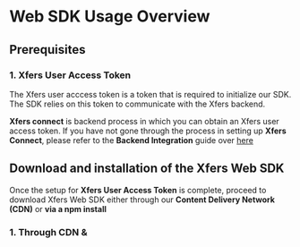# Web SDK Usage Overview

## Prerequisites

### 1. Xfers User Access Token

The Xfers user acccess token is a token that is required to initialize our SDK. The SDK relies on this token to communicate with the Xfers backend. 

**Xfers connect** is backend process in which you can obtain an Xfers user access token. If you have not gone through the process in setting up **Xfers Connect**, please refer to the **Backend Integration** guide over [here](https://github.com/Xfers/xfers-sdk/wiki/Backend-requirements-for-SDK) 

## Download and installation of the Xfers Web SDK

Once the setup for **Xfers User Access Token** is complete, proceed to download Xfers Web SDK either through our **Content Delivery Network (CDN)** or **via a npm install**


### 1. Through CDN & <script> Tag

Add the following lines into the corresponding HTML file's `<head></head>` section:

```html
<link rel="stylesheet" href="https://maxcdn.bootstrapcdn.com/bootstrap/3.3.7/css/bootstrap.min.css" integrity="sha384-BVYiiSIFeK1dGmJRAkycuHAHRg32OmUcww7on3RYdg4Va+PmSTsz/K68vbdEjh4u" crossorigin="anonymous">

<!-- The following files can also be downloaded from the js folder in this repository -->
<script src="https://cdn.jsdelivr.net/gh/Xfers/xfers-sdk@2b10a00db2cb7d7f1c16705c9c424ab7dfa0b1cc/JavaScript/dist/vendors~xfers.bundle.js"></script>
<script src="https://cdn.jsdelivr.net/gh/Xfers/xfers-sdk@2b10a00db2cb7d7f1c16705c9c424ab7dfa0b1cc/JavaScript/dist/xfers.bundle.js"></script>
```

Note that the Xfers Web SDK requires a mounting point on a HTML DOM. Add the following line into the same HTML file `<body></body>` section:

```html
<!-- The ID of the DOM element is to be used to instantiate Web SDK later -->
<!-- Make sure the following line is executed before the instantiation in the next segment -->
<div id="xfers_elements"></div>
```

Next step, initialize the components by adding the following javascript into the same `<body></body>` section. This is required on all the pages that uses the Xfers SDK 

```html
<script type="text/javascript">
  
  // Paste your own Xfers User Access Token here
  const accessToken = 'insert the xfers user access token here upon retrieving it from your server backend'  
  
  /* Instantiation takes in two parameters:
   * 1st param => mountingElementId: 'xfers_elements'
   * 2nd param => accessToken: e.g. - 'YTB7iKVauTzJ8zyk6cJ4ooTOUGJMG-SYDPxFNFTDs4Z'
   */
  const xfers = new Xfers("xfers_elements", accessToken);
  
</script>
```

Next step, trigger the SDK flows by executing the following command:

```javascript
const paymentFlowParam = { amount: 3000, currency: 'SGD', orderId: 'AZ03283' }
xfers.startPaymentFlow(paymentFlowParam);
```

## Flows Available & Documentations

### Verification
* startVerificationFlow (Coming Soon)

### Transaction
#### 1. startManageBankFlow
```javascript
// Example:
xfers.startManageBankFlow();
```
Manage Bank Flow allows merchant to provide users a way to add, edit and delete bank accounts.
- All users must have a verified bank accounts in order to user Xfers wallets.

#### 2. startPaymentFlow(paymentParamsObject)
```javascript
@param {String} amount - [REQUIRED] The charge amount imposed on user.
@param {String} currency - [REQUIRED]The currency applied onto the charge amount.
@param {String} orderId - [REQUIRED] Unique ref no provided by you to prevent double charging, this cannot be repeated

// Example:
const paymentParamsObject = {
  amount: '3000',
  currency: 'SGD',
  orderId: 'AZ30183'
}
```
Payment Flow allows merchant to create a charge on users' Xfers Wallets.

- If there is enough balance, the flow will deduct the fund from users' Xfers Wallets automatically and move it to Merchants' Xfers Wallets.
- If there isn't enough balance, the flow will guide users on how to top-up Xfers Wallets.
- It will check if transacting users have a verified bank account added. If not, it will guide the user to go through the process of linking a verified bank account. 
- It will check if transacting users are KYC-verified. If verification is required, it will guide the users to go through Verification process.
---
#### 3. startTopUpFlow
```javascript
// Example:
xfers.startTopUpFlow();
```
Top-up Flow allows merchant to provide users a way to credit funds into the Xfers wallet for future use.
- It will provide users a detailed instructions to top-up to Xfers wallet.
- It will check if transacting users have a verified bank account added. If not, it will guide the user to go through the process of linking a verified bank account. 
- It will check if transacting users are KYC-verified. If verification is required, it will guide the users to go through Verification process.

#### 4. startWithdrawalFlow
```javascript
// Example:
xfers.startWithdrawalFlow();
```
Withdrawal Flow allows merchant to provide users a way to withdrawal funds from the Xfers wallet to their verified bank accounts.
- It will check if transacting users have a verified bank account added. If not, it will guide the user to go through the process of linking a verified bank account. 
- It will check if transacting users are KYC-verified. If verification is required, it will guide the users to go through Verification process.

## Example:
https://cl.ly/81869d7de1b4
